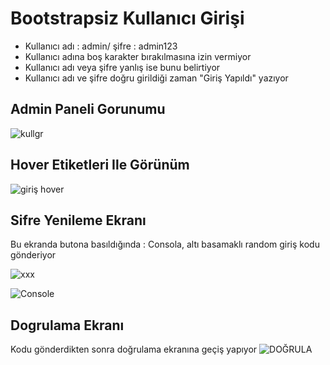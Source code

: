 # Bootstrapsiz Kullanıcı Girişi

- Kullanıcı adı : admin/ şifre : admin123
- Kullanıcı adına boş karakter bırakılmasına izin vermiyor
- Kullanıcı adı veya şifre yanlış ise bunu belirtiyor
- Kullanıcı adı ve şifre doğru girildiği zaman "Giriş Yapıldı" yazıyor



## Admin Paneli Gorunumu

![kullgr](https://user-images.githubusercontent.com/93881127/200088044-34717376-e172-44dc-a1c6-6e0501ebabd9.png)

## Hover Etiketleri Ile Görünüm

![giriş hover](https://user-images.githubusercontent.com/93881127/200113974-1761f628-0bd5-408f-93bd-d91f6541fd79.png)

## Sifre Yenileme Ekranı
Bu ekranda butona basıldığında : Consola, altı basamaklı random giriş kodu gönderiyor

![xxx](https://user-images.githubusercontent.com/93881127/200184877-10b55320-aec9-41bc-90da-296b73c9d377.png)

![Console](https://user-images.githubusercontent.com/93881127/200148109-e0c187bc-8832-473e-a2e3-1195f22999d7.png)

## Dogrulama Ekranı
Kodu gönderdikten sonra doğrulama ekranına geçiş yapıyor
![DOĞRULA](https://user-images.githubusercontent.com/93881127/200637058-c8e2f50b-9bde-4139-b3b1-45e376d349f3.png)
